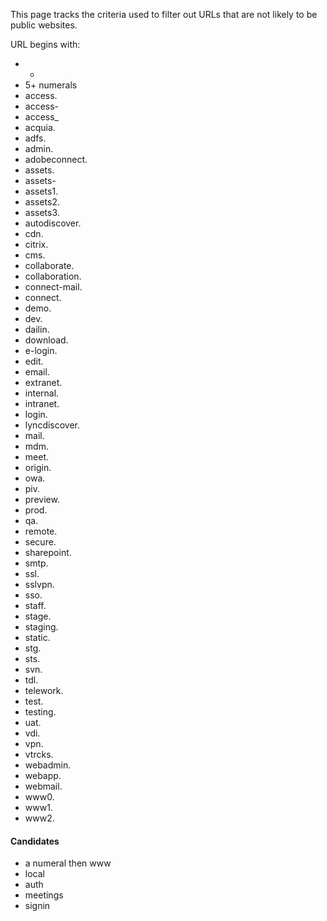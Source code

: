This page tracks the criteria used to filter out URLs that are not likely to be public websites.  

URL begins with:
* *
* 5+ numerals
* access.
* access-
* access_
* acquia.
* adfs.
* admin.
* adobeconnect.
* assets.
* assets-
* assets1.
* assets2.
* assets3.
* autodiscover.
* cdn.
* citrix.
* cms.
* collaborate.
* collaboration.
* connect-mail.
* connect.
* demo.
* dev.
* dailin.
* download.
* e-login.
* edit.
* email.
* extranet.
* internal.
* intranet.
* login.
* lyncdiscover.
* mail.
* mdm.
* meet.
* origin.
* owa.
* piv.
* preview.
* prod.
* qa.
* remote.
* secure.
* sharepoint.
* smtp.
* ssl.
* sslvpn.
* sso.
* staff.
* stage.
* staging.
* static.
* stg.
* sts.
* svn.
* tdl.
* telework.
* test.
* testing.
* uat.
* vdi.
* vpn.
* vtrcks.
* webadmin.
* webapp.
* webmail.
* www0.
* www1.
* www2.


#### Candidates
* a numeral then www
* local
* auth
* meetings
* signin
